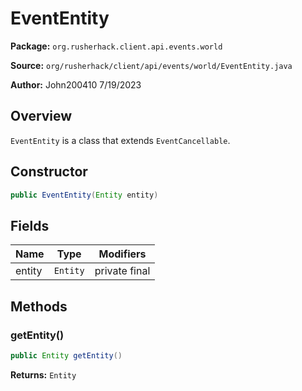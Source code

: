# EventEntity

**Package:** `org.rusherhack.client.api.events.world`

**Source:** `org/rusherhack/client/api/events/world/EventEntity.java`

**Author:** John200410 7/19/2023



## Overview

`EventEntity` is a class that extends `EventCancellable`.

## Constructor

```java
public EventEntity(Entity entity)
```

## Fields

| Name | Type | Modifiers |
|------|------|----------|
| entity | `Entity` | private final |


## Methods

### getEntity()

```java
public Entity getEntity()
```

**Returns:** `Entity`

